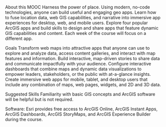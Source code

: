 About this MOOC
Harness the power of place.
Using modern, no-code technologies, anyone can build useful and engaging geo apps. 
Learn how to fuse location data, web GIS capabilities, and narrative into immersive app experiences for desktop, web, and mobile users. 
Explore four popular ArcGIS apps and build skills to design and share apps that feature dynamic GIS capabilities and content. 
Each week of the course will focus on a different app. 

Goals
Transform web maps into attractive apps that anyone can use to explore and analyze data, access content galleries, and interact with map features and information.
Build interactive, map-driven stories to share data and communicate impactfully with your audience.
Configure interactive dashboards that combine maps and dynamic data visualizations to empower leaders, stakeholders, or the public with at-a-glance insights.
Create immersive web apps for mobile, tablet, and desktop users that include any combination of maps, web pages, widgets, and 2D and 3D data.

Suggested Skills
Familiarity with basic GIS concepts and ArcGIS software will be helpful but is not required.

Software:
Esri provides free access to ArcGIS Online, ArcGIS Instant Apps, ArcGIS Dashboards, ArcGIS StoryMaps, and ArcGIS Experience Builder during the course. 
